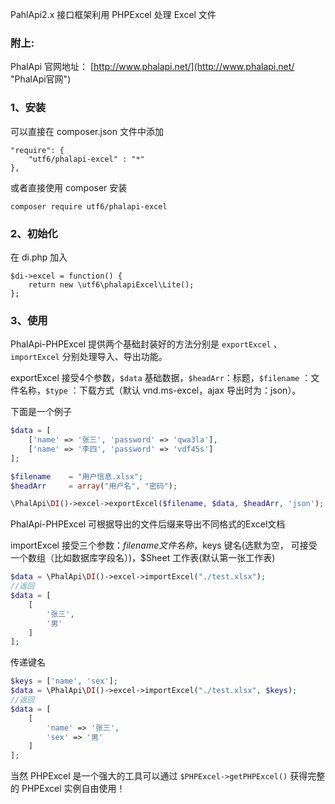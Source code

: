 PahlApi2.x 接口框架利用 PHPExcel 处理 Excel 文件

### 附上:

PhalApi 官网地址： [http://www.phalapi.net/](http://www.phalapi.net/ "PhalApi官网")

### 1、安装

可以直接在 composer.json 文件中添加
```composer
"require": {
    "utf6/phalapi-excel" : "*"
},
```

或者直接使用 composer 安装    
```composer 
composer require utf6/phalapi-excel
```

### 2、初始化

在 di.php 加入
```composer 
$di->excel = function() {
    return new \utf6\phalapiExcel\Lite();
};
```

### 3、使用

PhalApi-PHPExcel 提供两个基础封装好的方法分别是 `exportExcel` 、`importExcel` 分别处理导入、导出功能。

exportExcel 接受4个参数，`$data` 基础数据，`$headArr`：标题，`$filename` ：文件名称，`$type` ：下载方式（默认 vnd.ms-excel，ajax 导出时为：json）。

下面是一个例子
```php 
$data = [
    ['name' => '张三', 'password' => 'qwa3la'],
    ['name' => '李四', 'password' => 'vdf45s']
];

$filename    = "用户信息.xlsx";
$headArr     = array("用户名", "密码");

\PhalApi\DI()->excel->exportExcel($filename, $data, $headArr, 'json');
```
        
PhalApi-PHPExcel 可根据导出的文件后缀来导出不同格式的Excel文档

importExcel 接受三个参数：$filename 文件名称，$keys 键名(选默为空， 可接受一个数组（比如数据库字段名）)，$Sheet 工作表(默认第一张工作表)

```php 
$data = \PhalApi\DI()->excel->importExcel("./test.xlsx");
//返回
$data = [
    [
        '张三',
        '男'
    ]
];
```
  
传递键名
```php
$keys = ['name', 'sex'];
$data = \PhalApi\DI()->excel->importExcel("./test.xlsx", $keys);
//返回
$data = [
    [
        'name' => '张三',
        'sex' => '男'
    ]
];
```
当然 PHPExcel 是一个强大的工具可以通过 `$PHPExcel->getPHPExcel()` 获得完整的 PHPExcel 实例自由使用！